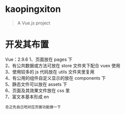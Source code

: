 # kaopingxiton

> A Vue.js project

# 开发其布置

Vue：2.9.6
1、页面放在 pages 下<br>
2、有公共数据或方法可放在 store 文件夹下配合 vuex 使用<br>
3、使用较多的 js 代码放在 utils 文件夹里复用<br>
4、有公用的组件自定义显示的放在 components 下<br>
5、静态文件可以放在 assets 下<br>
6、页面及其效果文件放在 css 里<br>
7、富文本基本形成 en

    总之先自己吧对应页面功能做一下

<!-- 遗留问题
     1、把边下拉框铺满
     2、把dialog位置调整
     3、设置table高度自适应-
     4、上传图片下载功能，富文本编辑，->
     cnpm install vue-json-excel -S此插件通过json导出表格
     cnpm install --save xlsx file-saver 此插件通过excel导出导入表格

## Build Setup

```bash
# install dependencies
npm install

# serve with hot reload at localhost:8080
npm run dev

# build for production with minification
npm run build

# build for production and view the bundle analyzer report
npm run build --report
```

For a detailed explanation on how things work, check out the [guide](http://vuejs-templates.github.io/webpack/) and [docs for vue-loader](http://vuejs.github.io/vue-loader).

王晓伟
